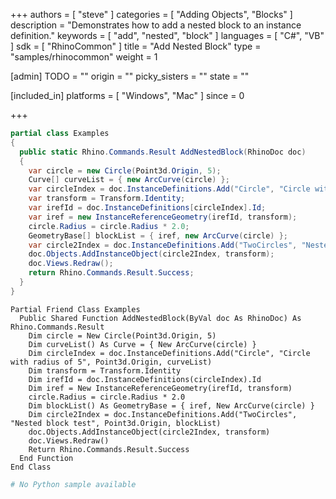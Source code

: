 +++
authors = [ "steve" ]
categories = [ "Adding Objects", "Blocks" ]
description = "Demonstrates how to add a nested block to an instance definition."
keywords = [ "add", "nested", "block" ]
languages = [ "C#", "VB" ]
sdk = [ "RhinoCommon" ]
title = "Add Nested Block"
type = "samples/rhinocommon"
weight = 1

[admin]
TODO = ""
origin = ""
picky_sisters = ""
state = ""

[included_in]
platforms = [ "Windows", "Mac" ]
since = 0

+++

<div class="codetab-content" id="cs">

```cs
partial class Examples
{
  public static Rhino.Commands.Result AddNestedBlock(RhinoDoc doc)
  {
    var circle = new Circle(Point3d.Origin, 5);
    Curve[] curveList = { new ArcCurve(circle) };
    var circleIndex = doc.InstanceDefinitions.Add("Circle", "Circle with radius of 5", Point3d.Origin, curveList);
    var transform = Transform.Identity;
    var irefId = doc.InstanceDefinitions[circleIndex].Id;
    var iref = new InstanceReferenceGeometry(irefId, transform);
    circle.Radius = circle.Radius * 2.0;
    GeometryBase[] blockList = { iref, new ArcCurve(circle) };
    var circle2Index = doc.InstanceDefinitions.Add("TwoCircles", "Nested block test", Point3d.Origin, blockList);
    doc.Objects.AddInstanceObject(circle2Index, transform);
    doc.Views.Redraw();
    return Rhino.Commands.Result.Success;
  }
}
```

</div>


<div class="codetab-content" id="vb">

```vbnet
Partial Friend Class Examples
  Public Shared Function AddNestedBlock(ByVal doc As RhinoDoc) As Rhino.Commands.Result
	Dim circle = New Circle(Point3d.Origin, 5)
	Dim curveList() As Curve = { New ArcCurve(circle) }
	Dim circleIndex = doc.InstanceDefinitions.Add("Circle", "Circle with radius of 5", Point3d.Origin, curveList)
	Dim transform = Transform.Identity
	Dim irefId = doc.InstanceDefinitions(circleIndex).Id
	Dim iref = New InstanceReferenceGeometry(irefId, transform)
	circle.Radius = circle.Radius * 2.0
	Dim blockList() As GeometryBase = { iref, New ArcCurve(circle) }
	Dim circle2Index = doc.InstanceDefinitions.Add("TwoCircles", "Nested block test", Point3d.Origin, blockList)
	doc.Objects.AddInstanceObject(circle2Index, transform)
	doc.Views.Redraw()
	Return Rhino.Commands.Result.Success
  End Function
End Class
```

</div>


<div class="codetab-content" id="py">

```python
# No Python sample available
```

</div>

